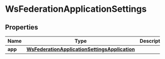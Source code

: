 

# WsFederationApplicationSettings


## Properties

| Name | Type | Description | Notes |
|------------ | ------------- | ------------- | -------------|
|**app** | [**WsFederationApplicationSettingsApplication**](WsFederationApplicationSettingsApplication.md) |  |  [optional] |



